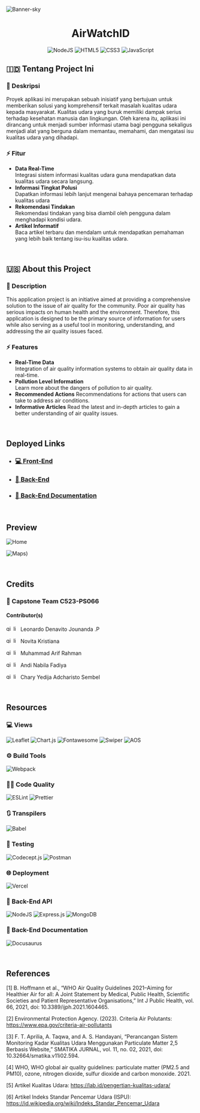 ![Banner-sky](https://github.com/SoLiDinity/airwatch/assets/127974449/c6f204ca-99fc-4ad0-a2fb-a640a3eb6813)

<div align="center">

  # AirWatchID
  ![NodeJS](https://img.shields.io/badge/node.js-6DA55F?style=for-the-badge&logo=node.js&logoColor=white)
  ![HTML5](https://img.shields.io/badge/html5-%23E34F26.svg?style=for-the-badge&logo=html5&logoColor=white)
  ![CSS3](https://img.shields.io/badge/css3-%231572B6.svg?style=for-the-badge&logo=css3&logoColor=white)
  ![JavaScript](https://img.shields.io/badge/javascript-%23323330.svg?style=for-the-badge&logo=javascript&logoColor=%23F7DF1E)
  
</div>

## 🇮🇩 Tentang Project Ini

### 📑 Deskripsi

Proyek aplikasi ini merupakan sebuah inisiatif yang bertujuan untuk memberikan solusi yang komprehensif terkait masalah kualitas udara kepada masyarakat. Kualitas udara yang buruk memiliki dampak serius terhadap kesehatan manusia dan lingkungan. Oleh karena itu, aplikasi ini dirancang untuk menjadi sumber informasi utama bagi pengguna sekaligus menjadi alat yang berguna dalam memantau, memahami, dan mengatasi isu kualitas udara yang dihadapi.  

### ⚡ Fitur

- <strong>Data Real-Time</strong>  
Integrasi sistem informasi kualitas udara guna mendapatkan data kualitas udara secara langsung. 
- <strong>Informasi Tingkat Polusi</strong>  
Dapatkan informasi lebih lanjut mengenai bahaya pencemaran terhadap kualitas udara
- <strong>Rekomendasi Tindakan</strong>  
  Rekomendasi tindakan yang bisa diambil oleh pengguna dalam menghadapi kondisi udara.
- <strong>Artikel Informatif</strong>  
  Baca artikel terbaru dan mendalam untuk mendapatkan pemahaman yang lebih baik tentang isu-isu kualitas udara.

<br>

## 🇺🇸 About this Project

### 📑 Description

This application project is an initiative aimed at providing a comprehensive solution to the issue of air quality for the community. Poor air quality has serious impacts on human health and the environment. Therefore, this application is designed to be the primary source of information for users while also serving as a useful tool in monitoring, understanding, and addressing the air quality issues faced.

### ⚡ Features

- <strong>Real-Time Data</strong>  
Integration of air quality information systems to obtain air quality data in real-time. 
- <strong>Pollution Level Information</strong>  
Learn more about the dangers of pollution to air quality.
- <strong>Recommended Actions</strong>
Recommendations for actions that users can take to address air conditions.
- <strong>Informative Articles</strong>
Read the latest and in-depth articles to gain a better understanding of air quality issues.

<br>

## Deployed Links
- ### [💻 Front-End](https://airwatchid-front-end.vercel.app/)
- ### [💽 Back-End](https://airwatchid-back-end.vercel.app/)
- ### [📃 Back-End Documentation](https://airwatchid-back-end-docs.vercel.app/)

<br>

## Preview

![Home](https://github.com/SoLiDinity/airwatch/assets/127974449/0f892c38-7329-4b10-9880-236d7d4d8646)

![Maps)](https://github.com/SoLiDinity/airwatch/assets/127974449/1f5a6dba-89ec-4dab-b39d-bb4f0461f565)


<br>

## Credits

### 👥 Capstone Team C523-PS066 
#### Contributor(s)
<a href="https://github.com/SoLiDinity" target="_blank" rel="noreferrer"> <img src="https://cdn.worldvectorlogo.com/logos/github-icon-2.svg" alt="github" width="15" height="15"/></a>
<a href="https://www.linkedin.com/in/leonardo-denavito/" target="_blank" rel="noreferrer"> <img src="https://cdn.worldvectorlogo.com/logos/linkedin-icon-3.svg" alt="linkedin" width="15" height="15"/></a>
Leonardo Denavito Jounanda .P  

<a href="https://github.com/KrsNovita2717" target="_blank" rel="noreferrer"> <img src="https://cdn.worldvectorlogo.com/logos/github-icon-2.svg" alt="github" width="15" height="15"/></a>
<a href="https://www.linkedin.com/in/novita-kristiana-9b0679298/" target="_blank" rel="noreferrer"> <img src="https://cdn.worldvectorlogo.com/logos/linkedin-icon-3.svg" alt="linkedin" width="15" height="15"/></a>
Novita Kristiana  

<a href="https://github.com/MuhammadArifRahman" target="_blank" rel="noreferrer"> <img src="https://cdn.worldvectorlogo.com/logos/github-icon-2.svg" alt="github" width="15" height="15"/></a>
<a href="https://www.linkedin.com/in/muhammad-arif-rahman-8422552a3/" target="_blank" rel="noreferrer"> <img src="https://cdn.worldvectorlogo.com/logos/linkedin-icon-3.svg" alt="linkedin" width="15" height="15"/></a>
Muhammad Arif Rahman  

<a href="https://github.com/andinabilafdy" target="_blank" rel="noreferrer"> <img src="https://cdn.worldvectorlogo.com/logos/github-icon-2.svg" alt="github" width="15" height="15"/></a>
<a href="https://www.linkedin.com/in/andi-nabila-fadiya-41b317232/" target="_blank" rel="noreferrer"> <img src="https://cdn.worldvectorlogo.com/logos/linkedin-icon-3.svg" alt="linkedin" width="15" height="15"/></a>
Andi Nabila Fadiya  

<a href="https://github.com/Adkrsto" target="_blank" rel="noreferrer"> <img src="https://cdn.worldvectorlogo.com/logos/github-icon-2.svg" alt="github" width="15" height="15"/></a>
<a href="https://www.linkedin.com/in/chary-sembel-18364a29a/" target="_blank" rel="noreferrer"> <img src="https://cdn.worldvectorlogo.com/logos/linkedin-icon-3.svg" alt="linkedin" width="15" height="15"/></a>
Chary Yedija Adcharisto Sembel 

<br>

## Resources
### 💻 Views
![Leaflet](https://img.shields.io/badge/Leaflet-199900?style=for-the-badge&logo=Leaflet&logoColor=white)
![Chart.js](https://img.shields.io/badge/chart.js-F5788D.svg?style=for-the-badge&logo=chart.js&logoColor=white)
![Fontawesome](https://img.shields.io/badge/Font_Awesome-339AF0?style=for-the-badge&logo=fontawesome&logoColor=white)
![Swiper](https://img.shields.io/badge/Swiper-0080ff?style=for-the-badge&logo=swiper)
![AOS](https://img.shields.io/badge/AOS%20Animate%20On%20Scroll-2b3662?style=for-the-badge)

### ⚙ Build Tools
![Webpack](https://img.shields.io/badge/webpack-%238DD6F9.svg?style=for-the-badge&logo=webpack&logoColor=black)

### 👨‍💻 Code Quality
![ESLint](https://img.shields.io/badge/ESLint-4B3263?style=for-the-badge&logo=eslint&logoColor=white)
![Prettier](https://img.shields.io/badge/prettier-1A2C34?style=for-the-badge&logo=prettier&logoColor=F7BA3E)

### 🔃 Transpilers
![Babel](https://img.shields.io/badge/Babel-F9DC3e?style=for-the-badge&logo=babel&logoColor=black)

### 🧪 Testing
![Codecept.js](https://img.shields.io/badge/codecept%20js-F6E05E?style=for-the-badge&logo=codeceptjs&logoColor=000)
![Postman](https://img.shields.io/badge/Postman-FF6C37?style=for-the-badge&logo=postman&logoColor=white)

### 🌐 Deployment
![Vercel](https://img.shields.io/badge/vercel-%23000000.svg?style=for-the-badge&logo=vercel&logoColor=white)

### 💽 Back-End API
![NodeJS](https://img.shields.io/badge/node.js-6DA55F?style=for-the-badge&logo=node.js&logoColor=white)
![Express.js](https://img.shields.io/badge/express.js-%23404d59.svg?style=for-the-badge&logo=express&logoColor=%2361DAFB)
![MongoDB](https://img.shields.io/badge/MongoDB-%234ea94b.svg?style=for-the-badge&logo=mongodb&logoColor=white)

### 📃 Back-End Documentation
![Docusaurus](https://img.shields.io/badge/Docusaurus-grey?style=for-the-badge&logo=docusaurus)

<br>

## References
[1]	B. Hoffmann et al., “WHO Air Quality Guidelines 2021–Aiming for Healthier Air for all: A Joint Statement by Medical, Public Health, Scientific Societies and Patient Representative Organisations,” Int J Public Health, vol. 66, 2021, doi: 10.3389/ijph.2021.1604465.  

[2]	Environmental Protection Agency. (2023). Criteria Air Polutants: https://www.epa.gov/criteria-air-pollutants  

[3]	 F. T. Aprilia, A. Taqwa, and A. S. Handayani, “Perancangan Sistem Monitoring Kadar Kualitas Udara Menggunakan Particulate Matter 2,5 Berbasis Website,” SMATIKA JURNAL, vol. 11, no. 02, 2021, doi: 10.32664/smatika.v11i02.594.  

[4]	WHO, WHO global air quality guidelines: particulate matter (‎PM2.5 and PM10)‎, ozone, nitrogen dioxide, sulfur dioxide and carbon monoxide. 2021.  

[5] Artikel Kualitas Udara:  https://lab.id/pengertian-kualitas-udara/

[6]	Artikel Indeks Standar Pencemar Udara (ISPU): https://id.wikipedia.org/wiki/Indeks_Standar_Pencemar_Udara
